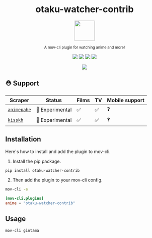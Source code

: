 <div align="center">

  # otaku-watcher-contrib
  <img src="https://gdjkhp.github.io/img/kagura-merge-avatar.gif" width=64>

  <sub>A mov-cli plugin for watching anime and more!</sub>

  [![](https://img.shields.io/pypi/v/otaku-watcher-contrib)](https://pypi.org/project/otaku-watcher-contrib)
  ![](https://img.shields.io/pypi/dm/otaku-watcher-contrib)
  [![](https://img.shields.io/github/created-at/GDjkhp/otaku-watcher-contrib)](https://github.com/GDjkhp/otaku-watcher-contrib)
  ![](https://img.shields.io/github/license/GDjkhp/otaku-watcher-contrib)

  <img src="https://gdjkhp.github.io/img/gintama.png">
</div>

## ⛑️ Support
| Scraper | Status | Films | TV | Mobile support |
| ------- | ------ | --- | --- | ---------------------- |
| [`animepahe`](https://animepahe.ru) | 🔵 Experimental | ✅ | ✅  | ❓ |
| [`kisskh`](https://kisskh.id) | 🔵 Experimental | ✅ | ✅  | ❓ |

## Installation
Here's how to install and add the plugin to mov-cli.

1. Install the pip package.
```sh
pip install otaku-watcher-contrib
```
2. Then add the plugin to your mov-cli config.
```sh
mov-cli -e
```
```toml
[mov-cli.plugins]
anime = "otaku-watcher-contrib"
```
## Usage
```sh
mov-cli gintama
```